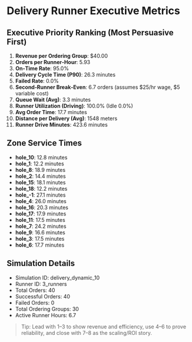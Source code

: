 # Delivery Runner Executive Metrics

## Executive Priority Ranking (Most Persuasive First)
1. **Revenue per Ordering Group**: $40.00
2. **Orders per Runner‑Hour**: 5.93
3. **On‑Time Rate**: 95.0%
4. **Delivery Cycle Time (P90)**: 26.3 minutes
5. **Failed Rate**: 0.0%
6. **Second‑Runner Break‑Even**: 6.7 orders (assumes $25/hr wage, $5 variable cost)
7. **Queue Wait (Avg)**: 3.3 minutes
8. **Runner Utilization (Driving)**: 100.0% (Idle 0.0%)
9. **Avg Order Time**: 17.7 minutes
10. **Distance per Delivery (Avg)**: 1548 meters
11. **Runner Drive Minutes**: 423.6 minutes

## Zone Service Times
- **hole_10**: 12.8 minutes
- **hole_1**: 12.2 minutes
- **hole_8**: 18.9 minutes
- **hole_2**: 14.4 minutes
- **hole_15**: 18.1 minutes
- **hole_18**: 12.2 minutes
- **hole_-1**: 27.1 minutes
- **hole_4**: 26.0 minutes
- **hole_16**: 20.3 minutes
- **hole_17**: 17.9 minutes
- **hole_11**: 17.5 minutes
- **hole_7**: 24.2 minutes
- **hole_9**: 16.6 minutes
- **hole_3**: 17.5 minutes
- **hole_6**: 17.7 minutes


## Simulation Details
- Simulation ID: delivery_dynamic_10
- Runner ID: 3_runners
- Total Orders: 40
- Successful Orders: 40
- Failed Orders: 0
- Total Ordering Groups: 30
- Active Runner Hours: 6.7

> Tip: Lead with 1–3 to show revenue and efficiency, use 4–6 to prove reliability, and close with 7–8 as the scaling/ROI story.
